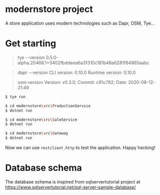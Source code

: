 # modernstore project

A store application uses modern technologies such as Dapr, OSM, Tye...

# Get starting

> tye --version 0.5.0-alpha.20468.1+3402fbddeea6a31310c181b48a6281f84865aabc

> dapr --version CLI version: 0.10.0 Runtime version: 0.10.0

> osm version Version: v0.3.0; Commit: c91c782; Date: 2020-08-12-21:49

```bash
$ tye run
```

```bash
$ cd modernstore\src\ProductionService
$ dotnet run
```

```bash
$ cd modernstore\src\SaleService
$ dotnet run
```

```bash
$ cd modernstore\src\Gateway
$ dotnet run
```

Now we can use `restclient.http` to test the application. Happy hacking!

# Database schema

The database schema is inspired from sqlservertutorial project at https://www.sqlservertutorial.net/sql-server-sample-database/
